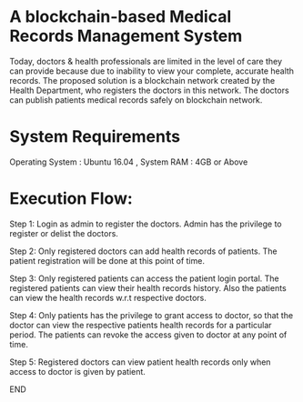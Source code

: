 # A blockchain-based Medical Records Management System

Today, doctors & health professionals are limited in the level of care they can provide because due to inability to view your complete, accurate health records. The proposed solution is a blockchain network created by the Health Department, who registers the doctors in this network. The doctors can publish patients medical records safely on blockchain network.








# System Requirements
Operating System : Ubuntu 16.04 , 
System RAM : 4GB or Above








# Execution Flow:

Step 1: Login as admin to register the doctors. Admin has the privilege to register or delist the doctors.

Step 2: Only registered doctors can add health records of patients. The patient registration will be done at this point of time.

Step 3: Only registered patients can access the patient login portal. The registered patients can view their health records history. Also the patients can view the health records w.r.t respective doctors.

Step 4: Only patients has the privilege to grant access to doctor, so that the doctor can view the respective patients health records for a particular period. The patients can revoke the access given to doctor at any point of time.

Step 5: Registered doctors can view patient health records only when access to doctor is given by patient.

END
